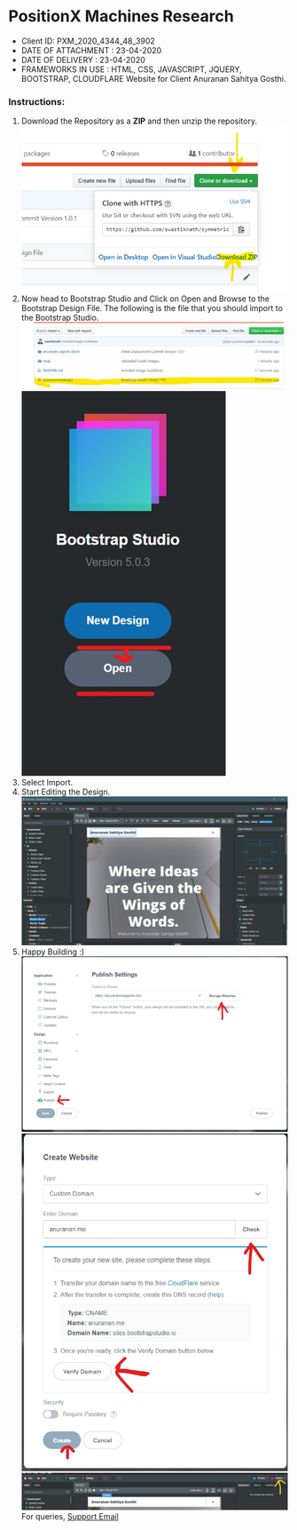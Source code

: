 # PositionX Machines Research
- Client ID: PXM_2020_4344_48_3902
- DATE OF ATTACHMENT : 23-04-2020
- DATE OF DELIVERY   : 23-04-2020
- FRAMEWORKS IN USE  : HTML, CSS, JAVASCRIPT, JQUERY, BOOTSTRAP, CLOUDFLARE
Website for Client Anuranan Sahitya Gosthi.

### Instructions:

1. Download the Repository as a **ZIP** and then unzip the repository. 
![](imgs/download.jpg)
2. Now head to Bootstrap Studio and Click on Open and Browse to the Bootstrap Design File.
   The following is the file that you should import to the Bootstrap Studio.
   ![](imgs/bsdeging.jpg)
![](imgs/bootstrap_open.jpg)
3. Select Import.
4. Start Editing the Design. 
![](imgs/bootstrap_interface.jpg)
5. Happy Building :)
![](imgs/step3.jpg)
![](imgs/cutomizations.jpg)
![](imgs/publish.jpg)
For queries, [Support Email](mailto:swastiknath@positionxmachines.tech)
